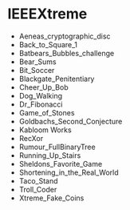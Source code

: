 # IEEEXtreme



* Aeneas_cryptographic_disc
* Back_to_Square_1	
* Batbears_Bubbles_challenge
* Bear_Sums
* Bit_Soccer
* Blackgate_Penitentiary
* Cheer_Up_Bob
* Dog_Walking
* Dr_Fibonacci
* Game_of_Stones
* Goldbachs_Second_Conjecture
* Kabloom	Works
* RecXor
* Rumour_FullBinaryTree
* Running_Up_Stairs
* Sheldons_Favorite_Game
* Shortening_in_the_Real_World
* Taco_Stand
* Troll_Coder
* Xtreme_Fake_Coins
